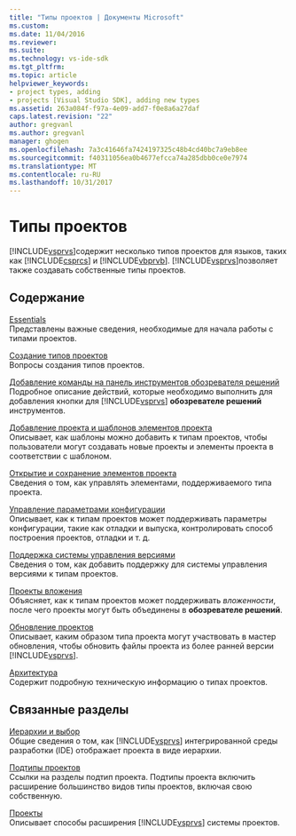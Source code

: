```yaml
---
title: "Типы проектов | Документы Microsoft"
ms.custom: 
ms.date: 11/04/2016
ms.reviewer: 
ms.suite: 
ms.technology: vs-ide-sdk
ms.tgt_pltfrm: 
ms.topic: article
helpviewer_keywords:
- project types, adding
- projects [Visual Studio SDK], adding new types
ms.assetid: 263a084f-f97a-4e09-add7-f0e8a6a27daf
caps.latest.revision: "22"
author: gregvanl
ms.author: gregvanl
manager: ghogen
ms.openlocfilehash: 7a3c41646fa7424197325c48b4cd40bc7a9eb8ee
ms.sourcegitcommit: f40311056ea0b4677efcca74a285dbb0ce0e7974
ms.translationtype: MT
ms.contentlocale: ru-RU
ms.lasthandoff: 10/31/2017
---
```

# <a name="project-types"></a>Типы проектов
[!INCLUDE[vsprvs](../../code-quality/includes/vsprvs_md.md)]содержит несколько типов проектов для языков, таких как [!INCLUDE[csprcs](../../data-tools/includes/csprcs_md.md)] и [!INCLUDE[vbprvb](../../code-quality/includes/vbprvb_md.md)]. [!INCLUDE[vsprvs](../../code-quality/includes/vsprvs_md.md)]позволяет также создавать собственные типы проектов.  
  
## <a name="in-this-section"></a>Содержание  
 [Essentials](../../extensibility/internals/project-type-essentials.md)  
 Представлены важные сведения, необходимые для начала работы с типами проектов.  
  
 [Создание типов проектов](../../extensibility/internals/creating-project-types.md)  
 Вопросы создания типов проектов.  
  
 [Добавление команды на панель инструментов обозревателя решений](../../extensibility/adding-a-command-to-the-solution-explorer-toolbar.md)  
 Подробное описание действий, которые необходимо выполнить для добавления кнопки для [!INCLUDE[vsprvs](../../code-quality/includes/vsprvs_md.md)] **обозревателе решений** инструментов.  
  
 [Добавление проекта и шаблонов элементов проекта](../../extensibility/internals/adding-project-and-project-item-templates.md)  
 Описывает, как шаблоны можно добавить к типам проектов, чтобы пользователи могут создавать новые проекты и элементы проекта в соответствии с шаблоном.  
  
 [Открытие и сохранение элементов проекта](../../extensibility/internals/opening-and-saving-project-items.md)  
 Сведения о том, как управлять элементами, поддерживаемого типа проекта.  
  
 [Управление параметрами конфигурации](../../extensibility/internals/managing-configuration-options.md)  
 Описывает, как к типам проектов может поддерживать параметры конфигурации, такие как отладки и выпуска, контролировать способ построения проектов, отладки и т. д.  
  
 [Поддержка системы управления версиями](../../extensibility/internals/supporting-source-control.md)  
 Сведения о том, как добавить поддержку для системы управления версиями к типам проектов.  
  
 [Проекты вложения](../../extensibility/internals/nesting-projects.md)  
 Объясняет, как к типам проектов может поддерживать *вложенности*, после чего проекты могут быть объединены в **обозревателе решений**.  
  
 [Обновление проектов](../../extensibility/internals/upgrading-projects.md)  
 Описывает, каким образом типа проекта могут участвовать в мастер обновления, чтобы обновить файлы проекта из более ранней версии [!INCLUDE[vsprvs](../../code-quality/includes/vsprvs_md.md)].  
  
 [Архитектура](../../extensibility/internals/project-types-architecture.md)  
 Содержит подробную техническую информацию о типах проектов.  
  
## <a name="related-sections"></a>Связанные разделы  
 [Иерархии и выбор](../../extensibility/internals/hierarchies-and-selection.md)  
 Общие сведения о том, как [!INCLUDE[vsprvs](../../code-quality/includes/vsprvs_md.md)] интегрированной среды разработки (IDE) отображает проекта в виде иерархии.  
  
 [Подтипы проектов](../../extensibility/internals/project-subtypes.md)  
 Ссылки на разделы подтип проекта. Подтипы проекта включить расширение большинство видов типы проектов, включая свою собственную.  
  
 [Проекты](../../extensibility/internals/projects.md)  
 Описывает способы расширения [!INCLUDE[vsprvs](../../code-quality/includes/vsprvs_md.md)] системы проектов.